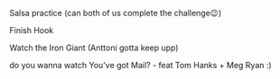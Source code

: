 Salsa practice (can both of us complete the challenge😉)

Finish Hook

Watch the Iron Giant (Anttoni gotta keep upp)

do you wanna watch You've got Mail? - feat Tom Hanks + Meg Ryan :)
